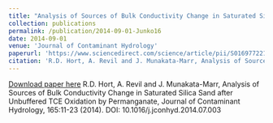```yaml
---
title: "Analysis of Sources of Bulk Conductivity Change in Saturated Silica Sand after Unbuffered TCE Oxidation by Permanganate"
collection: publications
permalink: /publication/2014-09-01-Junko16
date: 2014-09-01
venue: 'Journal of Contaminant Hydrology'
paperurl: 'https://www.sciencedirect.com/science/article/pii/S016977221400103X?via%3Dihub'
citation: 'R.D. Hort, A. Revil and J. Munakata-Marr, Analysis of Sources of Bulk Conductivity Change in Saturated Silica Sand after Unbuffered TCE Oxidation by Permanganate, Journal of Contaminant Hydrology, 165:11-23 (2014). DOI: 10.1016/j.jconhyd.2014.07.003'
---
```


<a href='https://www.sciencedirect.com/science/article/pii/S016977221400103X?via%3Dihub'>Download paper here</a>
R.D. Hort, A. Revil and J. Munakata-Marr, Analysis of Sources of Bulk Conductivity Change in Saturated Silica Sand after Unbuffered TCE Oxidation by Permanganate, Journal of Contaminant Hydrology, 165:11-23 (2014). DOI: 10.1016/j.jconhyd.2014.07.003